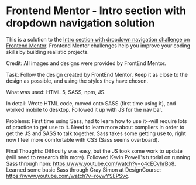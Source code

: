 # Frontend Mentor - Intro section with dropdown navigation solution

This is a solution to the [Intro section with dropdown navigation challenge on Frontend Mentor](https://www.frontendmentor.io/challenges/intro-section-with-dropdown-navigation-ryaPetHE5). Frontend Mentor challenges help you improve your coding skills by building realistic projects.

Credit: All images and designs were provided by FrontEnd Mentor.

Task: Follow the design created by FrontEnd Mentor. Keep it as close to the design as possible, and using the styles they have chosen.

What was used: HTML 5, SASS, npm, JS.

In detail: Wrote HTML code, moved onto SASS (first time using it), and worked mobile to desktop. Followed it up with JS for the nav bar.

Problems: First time using Sass, had to learn how to use it--will require lots of practice to get use to it. Need to learn more about compliers in order to get the JS and SASS to talk together. Sass takes some getting use to, right now I feel more comfortable with CSS (Sass seems overboard).

Final Thoughts: Difficulty was easy, but the JS took some work to update (will need to research this more). Followed Kevin Powell's tutorial on running Sass through npm: https://www.youtube.com/watch?v=o4cECvhrBo8. Learned some basic Sass through Gray Simon at DesignCourse: https://www.youtube.com/watch?v=roywYSEPSvc.
